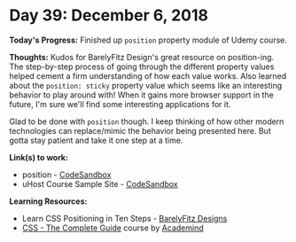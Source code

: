 # Day 39: December 6, 2018

**Today's Progress:** Finished up `position` property module of Udemy course.

**Thoughts:** Kudos for BarelyFitz Design's great resource on position-ing. The step-by-step process of going through the different property values helped cement a firm understanding of how each value works. Also learned about the `position: sticky` property value which seems like an interesting behavior to play around with! When it gains more browser support in the future, I'm sure we'll find some interesting applications for it.

Glad to be done with `position` though. I keep thinking of how other modern technologies can replace/mimic the behavior being presented here. But gotta stay patient and take it one step at a time.

**Link(s) to work:**
* position - [CodeSandbox](https://codesandbox.io/embed/00lnjw3zl)
* uHost Course Sample Site - [CodeSandbox](https://codesandbox.io/embed/881n9xljn8?view=preview)

**Learning Resources:**
* Learn CSS Positioning in Ten Steps - [BarelyFitz Designs](http://www.barelyfitz.com/screencast/html-training/css/positioning/)
* [CSS - The Complete Guide](https://www.udemy.com/css-the-complete-guide-incl-flexbox-grid-sass/) course by [Academind](https://www.academind.com/)